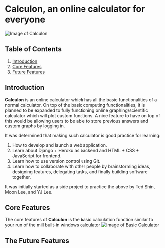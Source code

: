# Calculon, an online calculator for everyone

![Image of Calculon](https://vignette.wikia.nocookie.net/en.futurama/images/b/b3/Calculon-2.JPG/revision/latest?cb=20090604015557)


## Table of Contents
1. [Introduction](#introduction) 
2. [Core Features](#core-features) 
3. [Future Features](#the-future-features)

## Introduction

**Calculon** is an online calculator which has all the basic functionalities of a normal calculator. 
On top of the basic computing functionalities, it is planned to be expanded to fully functioning online graphing/scientific calculator which will plot custom functions. A nice feature to have on top of this would be allowing users to be able to store previous answers and custom graphs by logging in.

It was determined that making such calculator is good practice for learning:
1. How to develop and launch a web application. 
2. Learn about Django + Heroku as backend and HTML + CSS + JavaScript for frontend. 
3. Learn how to use version control using Git.
4. Learn how to collaborate with other people by brainstorming ideas, designing features, delegating tasks, and finally building software together.

It was initially started as a side project to practice the above by Ted Shin, Moon Lee, and YJ Lee.

## Core Features

The core features of **Calculon** is the basic calculation function similar to your run of the mill built-in windows calculator
![Image of Basic Calculator](http://cdn.makeuseof.com/wp-content/uploads/2016/01/calc.exe_.jpg?26523c)


## The Future Features
